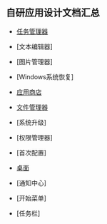 ## 自研应用设计文档汇总

- [任务管理器](https://github.com/openthos/systemui-analysis/blob/master/LJH/%E4%BB%BB%E5%8A%A1%E7%AE%A1%E7%90%86%E5%99%A8%E8%AE%BE%E8%AE%A1%E5%AE%9E%E7%8E%B0%E6%96%87%E6%A1%A3.md)

- [文本编辑器]

- [图片管理器]

- [Windows系统恢复]

- [应用商店](https://github.com/openthos/appstore-ota-analysis/blob/master/AppStore%E8%AE%BE%E8%AE%A1%E6%96%87%E6%A1%A3.md)

- [文件管理器](https://github.com/openthos/oto-filemanager-analysis/tree/master/doc/summary)

- [系统升级]

- [权限管理器]

- [首次配置]

- [桌面](https://github.com/openthos/desktop-analysis/tree/master/doc)

- [通知中心]

- [开始菜单]

- [任务栏]
